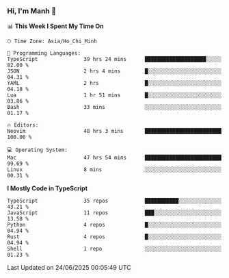 ### Hi, I'm Manh 👋

<!--START_SECTION:waka-->
📊 **This Week I Spent My Time On** 

```text
🕑︎ Time Zone: Asia/Ho_Chi_Minh

💬 Programming Languages: 
TypeScript               39 hrs 24 mins      ████████████████████░░░░░   82.00 % 
JSON                     2 hrs 4 mins        █░░░░░░░░░░░░░░░░░░░░░░░░   04.31 % 
YAML                     2 hrs               █░░░░░░░░░░░░░░░░░░░░░░░░   04.18 % 
Lua                      1 hr 51 mins        █░░░░░░░░░░░░░░░░░░░░░░░░   03.86 % 
Bash                     33 mins             ░░░░░░░░░░░░░░░░░░░░░░░░░   01.17 % 

🔥 Editors: 
Neovim                   48 hrs 3 mins       █████████████████████████   100.00 % 

💻 Operating System: 
Mac                      47 hrs 54 mins      █████████████████████████   99.69 % 
Linux                    8 mins              ░░░░░░░░░░░░░░░░░░░░░░░░░   00.31 % 
```

**I Mostly Code in TypeScript** 

```text
TypeScript               35 repos            ███████████░░░░░░░░░░░░░░   43.21 % 
JavaScript               11 repos            ███░░░░░░░░░░░░░░░░░░░░░░   13.58 % 
Python                   4 repos             █░░░░░░░░░░░░░░░░░░░░░░░░   04.94 % 
Rust                     4 repos             █░░░░░░░░░░░░░░░░░░░░░░░░   04.94 % 
Shell                    1 repo              ░░░░░░░░░░░░░░░░░░░░░░░░░   01.23 % 
```




 Last Updated on 24/06/2025 00:05:49 UTC
<!--END_SECTION:waka-->
